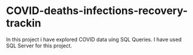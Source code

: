 # COVID-deaths-infections-recovery-trackin
In this project i have explored COVID data uing SQL Queries.
I have used SQL Server for this project.
